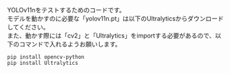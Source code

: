 YOLOv11nをテストするためのコードです。<br>
モデルを動かすのに必要な「yolov11n.pt」は以下のUltralyticsからダウンロードしてください。<br>
また、動かす際には「cv2」と「Ultralytics」をimportする必要があるので、以下のコマンドで入れるようお願いします。<br>
```
pip install opencv-python
pip install Ultralytics
```
